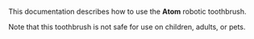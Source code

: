 This documentation describes how to use the **Atom** robotic toothbrush.

Note that this toothbrush is not safe for use on children, adults, or pets.